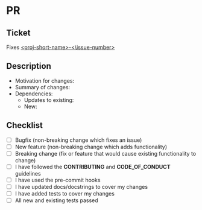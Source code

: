 # PR

## Ticket

Fixes [\<proj-short-name\>-<\issue-number\>](\<issue-link\>)

## Description

* Motivation for changes:
* Summary of changes:
* Dependencies:
  * Updates to existing:
  * New:

## Checklist

* [ ] Bugfix (non-breaking change which fixes an issue)
* [ ] New feature (non-breaking change which adds functionality)
* [ ] Breaking change (fix or feature that would cause existing functionality to change)
* [ ] I have followed the **CONTRIBUTING** and **CODE_OF_CONDUCT** guidelines
* [ ] I have used the pre-commit hooks
* [ ] I have updated docs/docstrings to cover my changes
* [ ] I have added tests to cover my changes
* [ ] All new and existing tests passed

